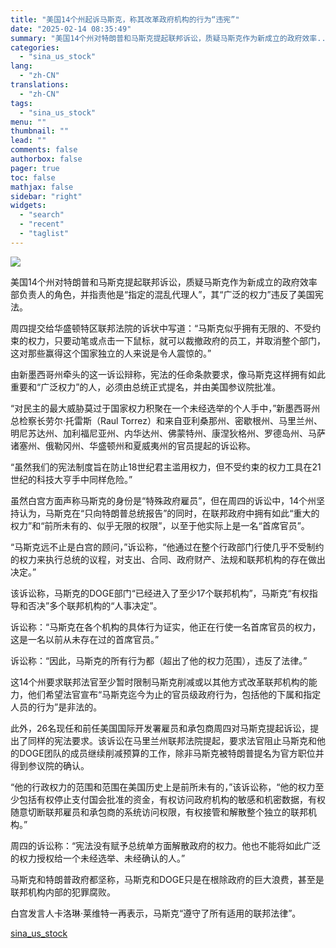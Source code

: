 ```yaml
---
title: "美国14个州起诉马斯克，称其改革政府机构的行为“违宪”"
date: "2025-02-14 08:35:49"
summary: "美国14个州对特朗普和马斯克提起联邦诉讼，质疑马斯克作为新成立的政府效率..."
categories:
  - "sina_us_stock"
lang:
  - "zh-CN"
translations:
  - "zh-CN"
tags:
  - "sina_us_stock"
menu: ""
thumbnail: ""
lead: ""
comments: false
authorbox: false
pager: true
toc: false
mathjax: false
sidebar: "right"
widgets:
  - "search"
  - "recent"
  - "taglist"
---
```


![](https://n.sinaimg.cn/finance/transform/128/w550h378/20250214/fe90-89a00b0f32e766df2f8db8082e784a36.jpg)

美国14个州对特朗普和马斯克提起联邦诉讼，质疑马斯克作为新成立的政府效率部负责人的角色，并指责他是“指定的混乱代理人”，其“广泛的权力”违反了美国宪法。

周四提交给华盛顿特区联邦法院的诉状中写道：“马斯克似乎拥有无限的、不受约束的权力，只要动笔或点击一下鼠标，就可以裁撤政府的员工，并取消整个部门，这对那些赢得这个国家独立的人来说是令人震惊的。”

由新墨西哥州牵头的这一诉讼辩称，宪法的任命条款要求，像马斯克这样拥有如此重要和“广泛权力”的人，必须由总统正式提名，并由美国参议院批准。

“对民主的最大威胁莫过于国家权力积聚在一个未经选举的个人手中，”新墨西哥州总检察长劳尔·托雷斯（Raul Torrez）和来自亚利桑那州、密歇根州、马里兰州、明尼苏达州、加利福尼亚州、内华达州、佛蒙特州、康涅狄格州、罗德岛州、马萨诸塞州、俄勒冈州、华盛顿州和夏威夷州的官员提起的诉讼称。

“虽然我们的宪法制度旨在防止18世纪君主滥用权力，但不受约束的权力工具在21世纪的科技大亨手中同样危险。”

虽然白宫方面声称马斯克的身份是“特殊政府雇员”，但在周四的诉讼中，14个州坚持认为，马斯克在“只向特朗普总统报告”的同时，在联邦政府中拥有如此“重大的权力”和“前所未有的、似乎无限的权限”，以至于他实际上是一名“首席官员”。

“马斯克远不止是白宫的顾问，”诉讼称，“他通过在整个行政部门行使几乎不受制约的权力来执行总统的议程，对支出、合同、政府财产、法规和联邦机构的存在做出决定。”

该诉讼称，马斯克的DOGE部门“已经进入了至少17个联邦机构”，马斯克“有权指导和否决”多个联邦机构的“人事决定”。

诉讼称：“马斯克在各个机构的具体行为证实，他正在行使一名首席官员的权力，这是一名以前从未存在过的首席官员。”

诉讼称：“因此，马斯克的所有行为都（超出了他的权力范围），违反了法律。”

这14个州要求联邦法官至少暂时限制马斯克削减或以其他方式改革联邦机构的能力，他们希望法官宣布“马斯克迄今为止的官员级政府行为，包括他的下属和指定人员的行为”是非法的。

此外，26名现任和前任美国国际开发署雇员和承包商周四对马斯克提起诉讼，提出了同样的宪法要求。该诉讼在马里兰州联邦法院提起，要求法官阻止马斯克和他的DOGE团队的成员继续削减预算的工作，除非马斯克被特朗普提名为官方职位并得到参议院的确认。

“他的行政权力的范围和范围在美国历史上是前所未有的，”该诉讼称，“他的权力至少包括有权停止支付国会批准的资金，有权访问政府机构的敏感和机密数据，有权随意切断联邦雇员和承包商的系统访问权限，有权接管和解散整个独立的联邦机构。”

周四的诉讼称：“宪法没有赋予总统单方面解散政府的权力。他也不能将如此广泛的权力授权给一个未经选举、未经确认的人。”

马斯克和特朗普政府都坚称，马斯克和DOGE只是在根除政府的巨大浪费，甚至是联邦机构内部的犯罪腐败。

白宫发言人卡洛琳·莱维特一再表示，马斯克“遵守了所有适用的联邦法律”。

[sina_us_stock](https://finance.sina.com.cn/stock/usstock/c/2025-02-14/doc-inekmcmf9931701.shtml)
